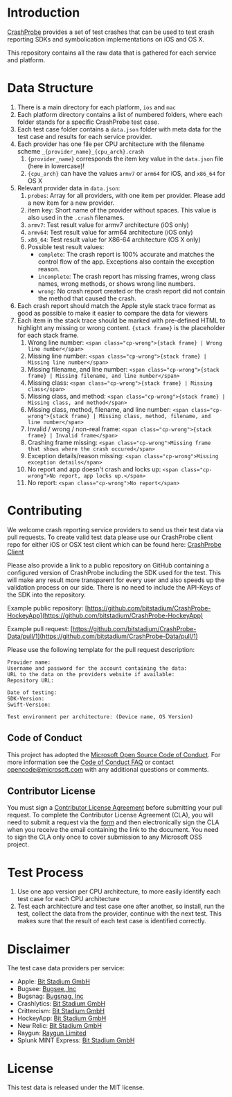 # Introduction

[CrashProbe](http://crashprobe.com/) provides a set of test crashes that can be used to test crash reporting SDKs and symbolication implementations on iOS and OS X.

This repository contains all the raw data that is gathered for each service and platform.

# Data Structure

1. There is a main directory for each platform, `ios` and `mac`
2. Each platform directory contains a list of numbered folders, where each folder stands for a specific CrashProbe test case.
3. Each test case folder contains a `data.json` folder with meta data for the test case and results for each service provider.
4. Each provider has one file per CPU architecture with the filename scheme `_{provider_name}_{cpu_arch}.crash`
	1. `{provider_name}` corresponds the item key value in the `data.json` file (here in lowercase)!
	2. `{cpu_arch}` can have the values `armv7` or `arm64` for iOS, and `x86_64` for OS X
5. Relevant provider data in `data.json`:
	1. `probes`: Array for all providers, with one item per provider. Please add a new item for a new provider.
	2. item key: Short name of the provider without spaces. This value is also used in the `.crash` filenames.
	3. `armv7`: Test result value for armv7 architecture (iOS only)
	4. `armv64`: Test result value for arm64 architecture (iOS only)
	5. `x86_64`: Test result value for X86-64 architecture (OS X only)
	6. Possible test result values:
		- `complete`: The crash report is 100% accurate and matches the control flow of the app. Exceptions also contain the exception reason.
		- `incomplete`: The crash report has missing frames, wrong class names, wrong methods, or shows wrong line numbers.
		- `wrong`: No crash report created or the crash report did not contain the method that caused the crash.
6. Each crash report should match the Apple style stack trace format as good as possible to make it easier to compare the data for viewers
7. Each item in the stack trace should be marked with pre-defined HTML to highlight any missing or wrong content. `{stack frame}` is the placeholder for each stack frame.
	1. Wrong line number: `<span class="cp-wrong">{stack frame} | Wrong line number</span>`
	2. Missing line number: `<span class="cp-wrong">{stack frame} | Missing line number</span>`
	3. Missing filename, and line number: `<span class="cp-wrong">{stack frame} | Missing filename, and line number</span>`
	4. Missing class: `<span class="cp-wrong">{stack frame} | Missing class</span>`
	5. Missing class, and method: `<span class="cp-wrong">{stack frame} | Missing class, and method</span>`
	6. Missing class, method, filename, and line number: `<span class="cp-wrong">{stack frame} | Missing class, method, filename, and line number</span>`
	7. Invalid / wrong / non-real frame: `<span class="cp-wrong">{stack frame} | Invalid frame</span>`
	8. Crashing frame missing: `<span class="cp-wrong">Missing frame that shows where the crash occured</span>`
	9. Exception details/reason missing: `<span class="cp-wrong">Missing exception details</span>`
	10. No report and app doesn't crash and locks up: `<span class="cp-wrong">No report, app locks up.</span>`
	11. No report: `<span class="cp-wrong">No report</span>`

# Contributing

We welcome crash reporting service providers to send us their test data via pull requests. To create valid test data please use our CrashProbe client repo for either iOS or OSX test client which can be found here: [CrashProbe Client](https://github.com/bitstadium/CrashProbe)

Please also provide a link to a public repository on GitHub containing a configured version of CrashProbe including the SDK used for the test. This will make any result more transparent for every user and also speeds up the validation process on our side. There is no need to include the API-Keys of the SDK into the repository.

Example public repository: [https://github.com/bitstadium/CrashProbe-HockeyApp](https://github.com/bitstadium/CrashProbe-HockeyApp)

Example pull request: [https://github.com/bitstadium/CrashProbe-Data/pull/1](https://github.com/bitstadium/CrashProbe-Data/pull/1)

Please use the following template for the pull request description:

```
Provider name:
Username and password for the account containing the data:
URL to the data on the providers website if available:
Repository URL:

Date of testing:
SDK-Version:
Swift-Version:

Test environment per architecture: (Device name, OS Version)
```

## Code of Conduct

This project has adopted the [Microsoft Open Source Code of Conduct](https://opensource.microsoft.com/codeofconduct/). For more information see the [Code of Conduct FAQ](https://opensource.microsoft.com/codeofconduct/faq/) or contact [opencode@microsoft.com](mailto:opencode@microsoft.com) with any additional questions or comments.

## Contributor License

You must sign a [Contributor License Agreement](https://cla.microsoft.com/) before submitting your pull request. To complete the Contributor License Agreement (CLA), you will need to submit a request via the [form](https://cla.microsoft.com/) and then electronically sign the CLA when you receive the email containing the link to the document. You need to sign the CLA only once to cover submission to any Microsoft OSS project. 

# Test Process

1. Use one app version per CPU architecture, to more easily identify each test case for each CPU architecture
2. Test each architecture and test case one after another, so install, run the test, collect the data from the provider, continue with the next test. This makes sure that the result of each test case is identified correctly.


# Disclaimer

The test case data providers per service:

- Apple: [Bit Stadium GmbH](http://hockeyapp.net/)
- Bugsee: [Bugsee, Inc](https://www.bugsee.com)
- Bugsnag: [Bugsnag, Inc](https://bugsnag.com)
- Crashlytics: [Bit Stadium GmbH](http://hockeyapp.net/)
- Crittercism: [Bit Stadium GmbH](http://hockeyapp.net/)
- HockeyApp: [Bit Stadium GmbH](http://hockeyapp.net/)
- New Relic: [Bit Stadium GmbH](http://hockeyapp.net/)
- Raygun: [Raygun Limited](https://raygun.com)
- Splunk MINT Express: [Bit Stadium GmbH](http://hockeyapp.net/)

# License

This test data is released under the MIT license.

